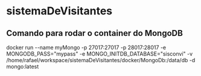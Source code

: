 # sistemaDeVisitantes

## Comando para rodar o container do MongoDB
docker run --name myMongo -p 27017:27017 -p 28017:28017 -e MONGODB_PASS="mypass" -e MONGO_INITDB_DATABASE="sisconvi" -v /home/rafael/workspace/sistemaDeVisitantes/docker/MongoDb:/data/db -d mongo:latest
